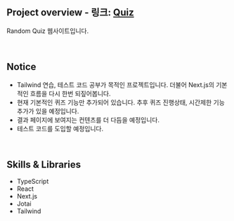 <h2>Project overview - 링크: <strong><a href="https://quiz-nine-gules.vercel.app" target="_blank">Quiz</a></strong></h2>
<p>Random Quiz 웹사이트입니다.</p>
<br/>
<h2>Notice</h2>
<ul>
  <li>Tailwind 연습, 테스트 코드 공부가 목적인 프로젝트입니다. 더불어 Next.js의 기본적인 흐름을 다시 한번 되짚어봅니다.</li>
  <li>현재 기본적인 퀴즈 기능만 추가되어 있습니다. 추후 퀴즈 진행상태, 시간제한 기능 추가가 있을 예정입니다.</li>
  <li>결과 페이지에 보여지는 컨텐츠를 더 다듬을 예정입니다.</li>
  <li>테스트 코드를 도입할 예정입니다.</li>
</ul>
<br/>
<h2>Skills & Libraries</h2>
<ul>
  <li>TypeScript
  </li>
  <li>
    React
  </li><li>
    Next.js
  </li><li>
    Jotai
  </li>
  <li>Tailwind</li>
</ul>
